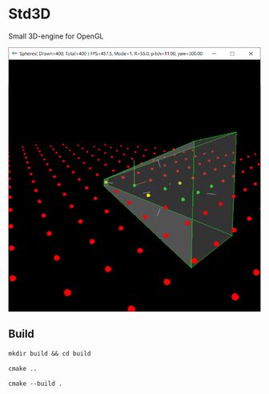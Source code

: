 # Std3D

Small 3D-engine for OpenGL


<div align="left" width="540" height="540">
  <img src="/imgs/frustum-1.png">
</div>


## Build

```
mkdir build && cd build
```

```
cmake ..
```

```
cmake --build .
```
